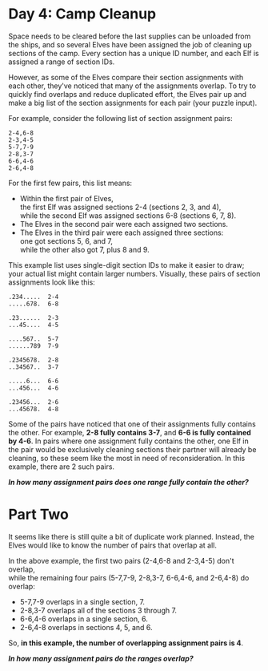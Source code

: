 
# Day 4: Camp Cleanup

Space needs to be cleared 
before the last supplies can be unloaded from the ships, 
and so several Elves have been assigned the job 
of cleaning up sections of the camp. 
Every section has a unique ID number, 
and each Elf is assigned a range of section IDs.

However, as some of the Elves compare their section assignments with each other, 
they've noticed that many of the assignments overlap. 
To try to quickly find overlaps and reduce duplicated effort, 
the Elves pair up and make a big list of the section assignments 
for each pair (your puzzle input).

For example, consider the following list of section assignment pairs:

```
2-4,6-8
2-3,4-5
5-7,7-9
2-8,3-7
6-6,4-6
2-6,4-8
```

For the first few pairs, this list means:

* Within the first pair of Elves,  
the first Elf was assigned sections 2-4 (sections 2, 3, and 4),  
while the second Elf was assigned sections 6-8 (sections 6, 7, 8).
* The Elves in the second pair were each assigned two sections.
* The Elves in the third pair were each assigned three sections:  
one got sections 5, 6, and 7,  
while the other also got 7, plus 8 and 9.

This example list uses single-digit section IDs to make it easier to draw; 
your actual list might contain larger numbers. 
Visually, these pairs of section assignments look like this:

```
.234.....  2-4
.....678.  6-8

.23......  2-3
...45....  4-5

....567..  5-7
......789  7-9

.2345678.  2-8
..34567..  3-7

.....6...  6-6
...456...  4-6

.23456...  2-6
...45678.  4-8
```

Some of the pairs have noticed 
that one of their assignments fully contains the other. 
For example, **2-8 fully contains 3-7**, and **6-6 is fully contained by 4-6**. 
In pairs where one assignment fully contains the other, 
one Elf in the pair would be exclusively cleaning sections 
their partner will already be cleaning, 
so these seem like the most in need of reconsideration. 
In this example, there are 2 such pairs.

**_In how many assignment pairs does one range fully contain the other?_**


# Part Two

It seems like there is still quite a bit of duplicate work planned. 
Instead, the Elves would like to know the number of pairs that overlap at all.

In the above example, the first two pairs (2-4,6-8 and 2-3,4-5) don't overlap,  
while the remaining four pairs (5-7,7-9, 2-8,3-7, 6-6,4-6, and 2-6,4-8) do overlap:

* 5-7,7-9 overlaps in a single section, 7.
* 2-8,3-7 overlaps all of the sections 3 through 7.
* 6-6,4-6 overlaps in a single section, 6.
* 2-6,4-8 overlaps in sections 4, 5, and 6.

So, **in this example, the number of overlapping assignment pairs is 4**.

**_In how many assignment pairs do the ranges overlap?_**
